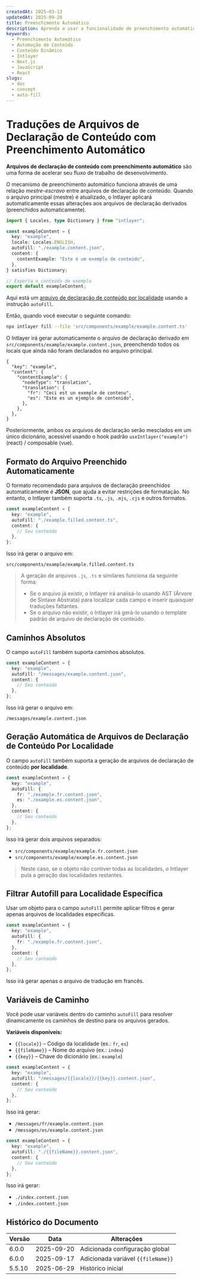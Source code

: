 ```yaml
---
createdAt: 2025-03-13
updatedAt: 2025-09-20
title: Preenchimento Automático
description: Aprenda a usar a funcionalidade de preenchimento automático no Intlayer para popular conteúdo automaticamente com base em padrões predefinidos. Siga esta documentação para implementar recursos de preenchimento automático de forma eficiente em seu projeto.
keywords:
  - Preenchimento Automático
  - Automação de Conteúdo
  - Conteúdo Dinâmico
  - Intlayer
  - Next.js
  - JavaScript
  - React
slugs:
  - doc
  - concept
  - auto-fill
---
```


# Traduções de Arquivos de Declaração de Conteúdo com Preenchimento Automático

**Arquivos de declaração de conteúdo com preenchimento automático** são uma forma de acelerar seu fluxo de trabalho de desenvolvimento.

O mecanismo de preenchimento automático funciona através de uma relação _mestre-escravo_ entre arquivos de declaração de conteúdo. Quando o arquivo principal (mestre) é atualizado, o Intlayer aplicará automaticamente essas alterações aos arquivos de declaração derivados (preenchidos automaticamente).

```ts fileName="src/components/example/example.content.ts"
import { Locales, type Dictionary } from "intlayer";

const exampleContent = {
  key: "example",
  locale: Locales.ENGLISH,
  autoFill: "./example.content.json",
  content: {
    contentExample: "Este é um exemplo de conteúdo",
  },
} satisfies Dictionary;

// Exporta o conteúdo de exemplo
export default exampleContent;
```

Aqui está um [arquivo de declaração de conteúdo por localidade](https://github.com/aymericzip/intlayer/blob/main/docs/docs/pt/per_locale_file.md) usando a instrução `autoFill`.

Então, quando você executar o seguinte comando:

```bash
npx intlayer fill --file 'src/components/example/example.content.ts'
```

O Intlayer irá gerar automaticamente o arquivo de declaração derivado em `src/components/example/example.content.json`, preenchendo todos os locais que ainda não foram declarados no arquivo principal.

```json5 fileName="src/components/example/example.content.json"
{
  "key": "example",
  "content": {
    "contentExample": {
      "nodeType": "translation",
      "translation": {
        "fr": "Ceci est un exemple de contenu",
        "es": "Este es un ejemplo de contenido",
      },
    },
  },
}
```

Posteriormente, ambos os arquivos de declaração serão mesclados em um único dicionário, acessível usando o hook padrão `useIntlayer("example")` (react) / composable (vue).

## Formato do Arquivo Preenchido Automaticamente

O formato recomendado para arquivos de declaração preenchidos automaticamente é **JSON**, que ajuda a evitar restrições de formatação. No entanto, o Intlayer também suporta `.ts`, `.js`, `.mjs`, `.cjs` e outros formatos.

```ts fileName="src/components/example/example.content.ts"
const exampleContent = {
  key: "example",
  autoFill: "./example.filled.content.ts",
  content: {
    // Seu conteúdo
  },
};
```

Isso irá gerar o arquivo em:

```
src/components/example/example.filled.content.ts
```

> A geração de arquivos `.js`, `.ts` e similares funciona da seguinte forma:
>
> - Se o arquivo já existir, o Intlayer irá analisá-lo usando AST (Árvore de Sintaxe Abstrata) para localizar cada campo e inserir quaisquer traduções faltantes.
> - Se o arquivo não existir, o Intlayer irá gerá-lo usando o template padrão de arquivo de declaração de conteúdo.

## Caminhos Absolutos

O campo `autoFill` também suporta caminhos absolutos.

```ts fileName="src/components/example/example.content.ts"
const exampleContent = {
  key: "example",
  autoFill: "/messages/example.content.json",
  content: {
    // Seu conteúdo
  },
};
```

Isso irá gerar o arquivo em:

```
/messages/example.content.json
```

## Geração Automática de Arquivos de Declaração de Conteúdo Por Localidade

O campo `autoFill` também suporta a geração de arquivos de declaração de conteúdo **por localidade**.

```ts fileName="src/components/example/example.content.ts"
const exampleContent = {
  key: "example",
  autoFill: {
    fr: "./example.fr.content.json",
    es: "./example.es.content.json",
  },
  content: {
    // Seu conteúdo
  },
};
```

Isso irá gerar dois arquivos separados:

- `src/components/example/example.fr.content.json`
- `src/components/example/example.es.content.json`

> Neste caso, se o objeto não contiver todas as localidades, o Intlayer pula a geração das localidades restantes.

## Filtrar Autofill para Localidade Específica

Usar um objeto para o campo `autoFill` permite aplicar filtros e gerar apenas arquivos de localidades específicas.

```ts fileName="src/components/example/example.content.ts"
const exampleContent = {
  key: "example",
  autoFill: {
    fr: "./example.fr.content.json",
  },
  content: {
    // Seu conteúdo
  },
};
```

Isso irá gerar apenas o arquivo de tradução em francês.

## Variáveis de Caminho

Você pode usar variáveis dentro do caminho `autoFill` para resolver dinamicamente os caminhos de destino para os arquivos gerados.

**Variáveis disponíveis:**

- `{{locale}}` – Código da localidade (ex.: `fr`, `es`)
- `{{fileName}}` – Nome do arquivo (ex.: `index`)
- `{{key}}` – Chave do dicionário (ex.: `example`)

```ts fileName="src/components/example/index.content.ts"
const exampleContent = {
  key: "example",
  autoFill: "/messages/{{locale}}/{{key}}.content.json",
  content: {
    // Seu conteúdo
  },
};
```

Isso irá gerar:

- `/messages/fr/example.content.json`
- `/messages/es/example.content.json`

```ts fileName="src/components/example/index.content.ts"
const exampleContent = {
  key: "example",
  autoFill: "./{{fileName}}.content.json",
  content: {
    // Seu conteúdo
  },
};
```

Isso irá gerar:

- `./index.content.json`
- `./index.content.json`

## Histórico do Documento

| Versão  | Data       | Alterações                  |
| ------- | ---------- | --------------------------- |
| 6.0.0   | 2025-09-20 | Adicionada configuração global |
| 6.0.0   | 2025-09-17 | Adicionada variável `{{fileName}}` |
| 5.5.10  | 2025-06-29 | Histórico inicial           |
